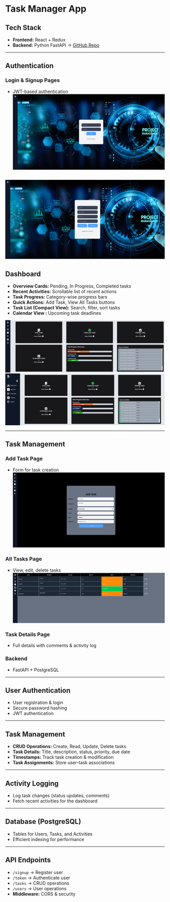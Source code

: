 # Task Manager App

## Tech Stack
- **Frontend:** React + Redux  
- **Backend:** Python FastAPI → [GitHub Repo](https://github.com/remeshkrishna/task-manager-backend)

---

## Authentication
### Login & Signup Pages
- JWT-based authentication
![alt text](image.png)

![alt text](image-1.png)
---

## Dashboard
- **Overview Cards:** Pending, In Progress, Completed tasks  
- **Recent Activities:** Scrollable list of recent actions  
- **Task Progress:** Category-wise progress bars  
- **Quick Actions:** Add Task, View All Tasks buttons  
- **Task List (Compact View):** Search, filter, sort tasks  
- **Calendar View :** Upcoming task deadlines  

![alt text](image-2.png)
![alt text](image-5.png)


---

## Task Management
### Add Task Page
- Form for task creation  
![alt text](image-3.png)

### All Tasks Page
- View, edit, delete tasks  
![alt text](image-4.png)

### Task Details Page
- Full details with comments & activity log  

### Backend
- FastAPI + PostgreSQL  

---

## User Authentication
- User registration & login  
- Secure password hashing  
- JWT authentication  

---

## Task Management
- **CRUD Operations:** Create, Read, Update, Delete tasks  
- **Task Details:** Title, description, status, priority, due date  
- **Timestamps:** Track task creation & modification  
- **Task Assignments:** Store user-task associations  

---

## Activity Logging
- Log task changes (status updates, comments)  
- Fetch recent activities for the dashboard  

---

## Database (PostgreSQL)
- Tables for Users, Tasks, and Activities  
- Efficient indexing for performance  

---

## API Endpoints
- `/signup` → Register user  
- `/token` → Authenticate user  
- `/tasks` → CRUD operations  
- `/users` → User operations  
- **Middleware:** CORS & security  
